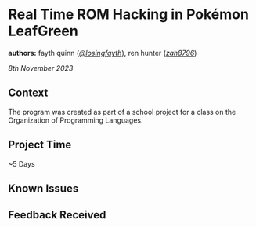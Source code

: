# Real Time ROM Hacking in Pokémon LeafGreen
**authors:** fayth quinn ([*@losingfayth*](https://github.com/losingfayth)), ren hunter ([*zah8796*](https://github.com/zah8796))

*8th November 2023*

## Context
The program was created as part of a school project for a class on the Organization of Programming Languages.

## Project Time
~5 Days

## Known Issues

## Feedback Received